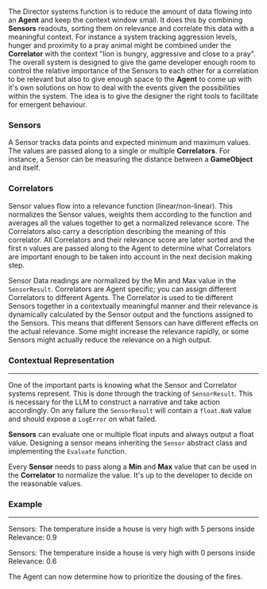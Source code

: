 ﻿The Director systems function is to reduce the amount of data flowing into an **Agent** and keep the context window small. It does this by combining **Sensors** readouts, sorting them on relevance and correlate this data with a meaningful context. For instance a system tracking aggression levels, hunger and proximity to a pray animal might be combined under the **Correlator** with the context "lion is hungry, aggressive and close to a pray". The overall system is designed to give the game developer enough room to control the relative importance of the Sensors to each other for a correlation to be relevant  but also to give enough space to the **Agent** to come up with it's own solutions on how to deal with the events given the possibilities within the system. The idea is to give the designer the right tools to facilitate for emergent behaviour.
### Sensors
A Sensor tracks data points and expected minimum and maximum values. The values are passed along to a single or multiple **Correlators**. For instance, a Sensor can be measuring the distance between a **GameObject** and itself.
### Correlators
Sensor values flow into a relevance function (linear/non-linear). This normalizes the Sensor values, weights them according to the function and averages all the values together to get a normalized relevance score. The Correlators also carry a description describing the meaning of this correlator. All Correlators and their relevance score are later sorted and the first n values are passed along to the Agent to determine what Correlators are important enough to be taken into account in the next decision making step.

Sensor Data readings are normalized by the Min and Max value in the ``SensorResult``. Correlators are Agent specific; you can assign different Correlators to different Agents. The Correlator is used to tie different Sensors together in a contextually meaningful manner and their relevance is dynamically calculated by the Sensor output and the functions assigned to the Sensors. This means that different Sensors can have different effects on the actual relevance. Some might increase the relevance rapidly, or some Sensors might actually reduce the relevance on a high output.


### Contextual Representation
---
One of the important parts is knowing what the Sensor and Correlator systems represent. This is done through the tracking of `SensorResult`. This is necessary for the LLM to construct a narrative and take action accordingly. On any failure the `SensorResult` will contain a `float.NaN` value and should expose a `LogError` on what failed.

**Sensors** can evaluate one or multiple float inputs and always output a float value. Designing a sensor means inheriting the ``Sensor`` abstract class and implementing the ``Evaluate`` function.

Every **Sensor** needs to pass along a **Min** and **Max** value that can be used in the **Correlator** to normalize the value. It's up to the developer to decide on the reasonable values.


### Example
---
Sensors: The temperature inside a house is very high with 5 persons inside
Relevance: 0.9

Sensors: The temperature inside a house is very high with 0 persons inside
Relevance: 0.6

The Agent can now determine how to prioritize the dousing of the fires.

